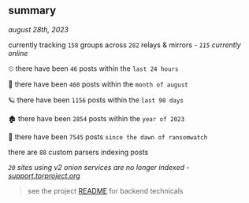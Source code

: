 
## summary
_august 28th, 2023_

currently tracking `158` groups across `282` relays & mirrors - _`115` currently online_

⏲ there have been `46` posts within the `last 24 hours`

🦈 there have been `460` posts within the `month of august`

🪐 there have been `1156` posts within the `last 90 days`

🏚 there have been `2854` posts within the `year of 2023`

🦕 there have been `7545` posts `since the dawn of ransomwatch`

there are `88` custom parsers indexing posts

_`20` sites using v2 onion services are no longer indexed - [support.torproject.org](https://support.torproject.org/onionservices/v2-deprecation/)_

> see the project [README](https://github.com/joshhighet/ransomwatch#ransomwatch--) for backend technicals

